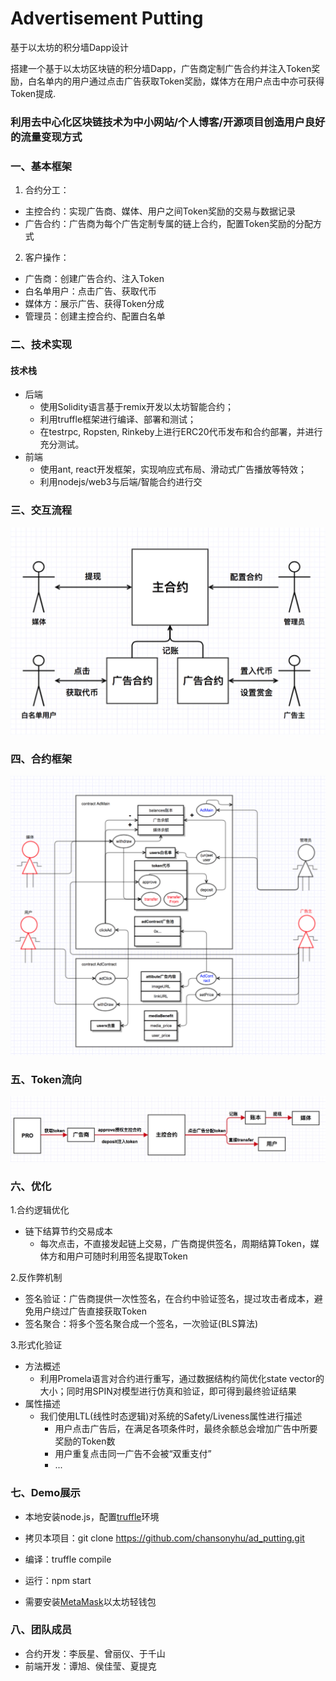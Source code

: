 # Advertisement Putting
基于以太坊的积分墙Dapp设计

搭建一个基于以太坊区块链的积分墙Dapp，广告商定制广告合约并注入Token奖励，白名单内的用户通过点击广告获取Token奖励，媒体方在用户点击中亦可获得Token提成.

### 利用去中心化区块链技术为中小网站/个人博客/开源项目创造用户良好的流量变现方式

### 一、基本框架
1. 合约分工：
  - 主控合约：实现广告商、媒体、用户之间Token奖励的交易与数据记录
  - 广告合约：广告商为每个广告定制专属的链上合约，配置Token奖励的分配方式
2. 客户操作：
  - 广告商：创建广告合约、注入Token
  - 白名单用户：点击广告、获取代币
  - 媒体方：展示广告、获得Token分成
  - 管理员：创建主控合约、配置白名单

### 二、技术实现

#### 技术栈
   - 后端
     - 使用Solidity语言基于remix开发以太坊智能合约；
     - 利用truffle框架进行编译、部署和测试；
     - 在testrpc, Ropsten, Rinkeby上进行ERC20代币发布和合约部署，并进行充分测试。
   - 前端
     - 使用ant, react开发框架，实现响应式布局、滑动式广告播放等特效；
     - 利用nodejs/web3与后端/智能合约进行交

### 三、交互流程

![flow3](flow3.jpeg)

### 四、合约框架

![flow2](flow2.png)

### 五、Token流向

![flow1](flow1.jpeg)

### 六、优化

1.合约逻辑优化
  - 链下结算节约交易成本
    - 每次点击，不直接发起链上交易，广告商提供签名，周期结算Token，媒体方和用户可随时利用签名提取Token

2.反作弊机制
  - 签名验证：广告商提供一次性签名，在合约中验证签名，提过攻击者成本，避免用户绕过广告直接获取Token
  - 签名聚合：将多个签名聚合成一个签名，一次验证(BLS算法)

3.形式化验证
  - 方法概述
    - 利用Promela语言对合约进行重写，通过数据结构约简优化state vector的大小；同时用SPIN对模型进行仿真和验证，即可得到最终验证结果
  - 属性描述
    - 我们使用LTL(线性时态逻辑)对系统的Safety/Liveness属性进行描述
      - 用户点击广告后，在满足各项条件时，最终余额总会增加广告中所要奖励的Token数
      - 用户重复点击同一广告不会被“双重支付”
      - ...

### 七、Demo展示

* 本地安装node.js，配置[truffle](http://truffleframework.com/docs/getting_started/installation)环境

* 拷贝本项目：git clone https://github.com/chansonyhu/ad_putting.git

* 编译：truffle compile

* 运行：npm start

* 需要安装[MetaMask](https://metamask.io)以太坊轻钱包


### 八、团队成员

- 合约开发：李辰星、曾丽仪、于千山
- 前端开发：谭旭、侯佳莹、夏提克

